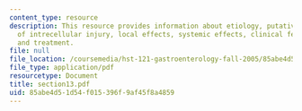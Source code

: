 ```yaml
---
content_type: resource
description: This resource provides information about etiology, putative mechehanism
  of intrecellular injury, local effects, systemic effects, clinical features, radiology,
  and treatment.
file: null
file_location: /coursemedia/hst-121-gastroenterology-fall-2005/85abe4d51d54f015396f9af45f8a4859_section13.pdf
file_type: application/pdf
resourcetype: Document
title: section13.pdf
uid: 85abe4d5-1d54-f015-396f-9af45f8a4859
---
```

